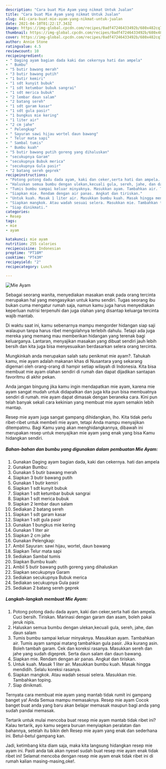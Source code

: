 ```yaml
---
description: "Cara buat Mie Ayam yang nikmat Untuk Jualan"
title: "Cara buat Mie Ayam yang nikmat Untuk Jualan"
slug: 441-cara-buat-mie-ayam-yang-nikmat-untuk-jualan
date: 2021-04-10T01:22:17.343Z
image: https://img-global.cpcdn.com/recipes/0adf47246433492b/680x482cq70/mie-ayam-foto-resep-utama.jpg
thumbnail: https://img-global.cpcdn.com/recipes/0adf47246433492b/680x482cq70/mie-ayam-foto-resep-utama.jpg
cover: https://img-global.cpcdn.com/recipes/0adf47246433492b/680x482cq70/mie-ayam-foto-resep-utama.jpg
author: Annie Stone
ratingvalue: 4.5
reviewcount: 10
recipeingredient:
- " Daging ayam bagian dada kaki dan cekernya hati dan ampela"
- " Bumbu"
- "5 butir bawang merah"
- "3 butir bawang putih"
- "1 butir kemiri"
- "1 sdt kunyit bubuk"
- "1 sdt ketumbar bubuk sangrai"
- "1 sdt merica bubuk"
- "2 lembar daun salam"
- "2 batang sereh"
- "1 sdt garam kasar"
- "1 sdt gula pasir"
- "1 bungkus mie kering"
- "1 liter air"
- "2 cm jahe"
- " Pelengkap"
- " Sayuran sawi hijau wortel daun bawang"
- " Telur mata sapi"
- " Sambal tumis"
- " Bumbu kuah"
- "5 butir bawang putih goreng yang dihaluskan"
- "secukupnya Garam"
- "secukupnya Bubuk merica"
- "secukupnya Gula pasir"
- "2 batang sereh geprek"
recipeinstructions:
- "Potong potong dadu dada ayam, kaki dan ceker,serta hati dan ampela. Cuci bersih. Tiriskan. Marinasi dengan garam dan asam, boleh pakai jeruk nipis."
- "Haluskan semua bumbu dengan ulekan,kecuali gula, sereh, jahe, dan daun salam"
- "Tumis bumbu sampai keluar minyaknya. Masukkan ayam. Tambahkan air. Tumis ayam sampai matang tambahkan gula pasir. Jika kurang asin. Boleh tambah garam. Cek dan koreksi rasanya. Masukkan sereh dan jahe yang sudah digeprek. Serta daun salam dan daun bawang."
- "Siapkan mie. Rendam dengan air panas. Angkat dan tiriskan."
- "Untuk kuah. Masak 1 liter air. Masukkan bumbu kuah. Masak hingga mendidih. Selalu koreksi rasanya."
- "Siapkan mangkok. Atau wadah sesuai selera. Masukkan mie. Tambahkan toping."
- "Siap dinikmati."
categories:
- Resep
tags:
- mie
- ayam

katakunci: mie ayam 
nutrition: 255 calories
recipecuisine: Indonesian
preptime: "PT18M"
cooktime: "PT43M"
recipeyield: "2"
recipecategory: Lunch

---
```



![Mie Ayam](https://img-global.cpcdn.com/recipes/0adf47246433492b/680x482cq70/mie-ayam-foto-resep-utama.jpg)

Sebagai seorang wanita, menyediakan masakan enak pada orang tercinta merupakan hal yang mengasyikan untuk kamu sendiri. Tugas seorang ibu bukan cuma mengatur rumah saja, namun kamu juga harus menyediakan keperluan nutrisi terpenuhi dan juga olahan yang disantap keluarga tercinta wajib mantab.

Di waktu  saat ini, kamu sebenarnya mampu mengorder hidangan siap saji walaupun tanpa harus ribet mengolahnya terlebih dahulu. Tetapi ada juga mereka yang memang mau memberikan hidangan yang terenak bagi keluarganya. Lantaran, menyajikan masakan yang dibuat sendiri jauh lebih bersih dan kita juga bisa menyesuaikan berdasarkan selera orang tercinta. 



Mungkinkah anda merupakan salah satu penikmat mie ayam?. Tahukah kamu, mie ayam adalah makanan khas di Nusantara yang sekarang digemari oleh orang-orang di hampir setiap wilayah di Indonesia. Kita bisa membuat mie ayam olahan sendiri di rumah dan dapat dijadikan santapan favoritmu di akhir pekan.

Anda jangan bingung jika kamu ingin mendapatkan mie ayam, karena mie ayam sangat mudah untuk didapatkan dan juga kita pun bisa membuatnya sendiri di rumah. mie ayam dapat dimasak dengan beraneka cara. Kini pun telah banyak sekali cara kekinian yang membuat mie ayam semakin lebih mantap.

Resep mie ayam juga sangat gampang dihidangkan, lho. Kita tidak perlu ribet-ribet untuk membeli mie ayam, tetapi Anda mampu menyajikan ditempatmu. Bagi Kamu yang akan menghidangkannya, dibawah ini merupakan resep untuk menyajikan mie ayam yang enak yang bisa Kamu hidangkan sendiri.

<!--inarticleads1-->

##### Bahan-bahan dan bumbu yang digunakan dalam pembuatan Mie Ayam:

1. Gunakan  Daging ayam bagian dada, kaki dan cekernya. hati dan ampela
1. Gunakan  Bumbu:
1. Gunakan 5 butir bawang merah
1. Siapkan 3 butir bawang putih
1. Gunakan 1 butir kemiri
1. Siapkan 1 sdt kunyit bubuk
1. Siapkan 1 sdt ketumbar bubuk sangrai
1. Siapkan 1 sdt merica bubuk
1. Siapkan 2 lembar daun salam
1. Sediakan 2 batang sereh
1. Siapkan 1 sdt garam kasar
1. Siapkan 1 sdt gula pasir
1. Gunakan 1 bungkus mie kering
1. Gunakan 1 liter air
1. Siapkan 2 cm jahe
1. Gunakan  Pelengkap:
1. Ambil  Sayuran: sawi hijau, wortel, daun bawang
1. Siapkan  Telur mata sapi
1. Sediakan  Sambal tumis
1. Siapkan  Bumbu kuah:
1. Ambil 5 butir bawang putih goreng yang dihaluskan
1. Siapkan secukupnya Garam
1. Sediakan secukupnya Bubuk merica
1. Sediakan secukupnya Gula pasir
1. Sediakan 2 batang sereh geprek




<!--inarticleads2-->

##### Langkah-langkah membuat Mie Ayam:

1. Potong potong dadu dada ayam, kaki dan ceker,serta hati dan ampela. Cuci bersih. Tiriskan. Marinasi dengan garam dan asam, boleh pakai jeruk nipis.
1. Haluskan semua bumbu dengan ulekan,kecuali gula, sereh, jahe, dan daun salam
1. Tumis bumbu sampai keluar minyaknya. Masukkan ayam. Tambahkan air. Tumis ayam sampai matang tambahkan gula pasir. Jika kurang asin. Boleh tambah garam. Cek dan koreksi rasanya. Masukkan sereh dan jahe yang sudah digeprek. Serta daun salam dan daun bawang.
1. Siapkan mie. Rendam dengan air panas. Angkat dan tiriskan.
1. Untuk kuah. Masak 1 liter air. Masukkan bumbu kuah. Masak hingga mendidih. Selalu koreksi rasanya.
1. Siapkan mangkok. Atau wadah sesuai selera. Masukkan mie. Tambahkan toping.
1. Siap dinikmati.




Ternyata cara membuat mie ayam yang mantab tidak rumit ini gampang banget ya! Anda Semua mampu memasaknya. Resep mie ayam Cocok banget buat anda yang baru akan belajar memasak maupun bagi anda yang sudah pandai memasak.

Tertarik untuk mulai mencoba buat resep mie ayam mantab tidak ribet ini? Kalau tertarik, ayo kamu segera buruan menyiapkan peralatan dan bahannya, setelah itu bikin deh Resep mie ayam yang enak dan sederhana ini. Betul-betul gampang kan. 

Jadi, ketimbang kita diam saja, maka kita langsung hidangkan resep mie ayam ini. Pasti anda tak akan nyesel sudah buat resep mie ayam enak tidak ribet ini! Selamat mencoba dengan resep mie ayam enak tidak ribet ini di rumah kalian masing-masing,oke!.

